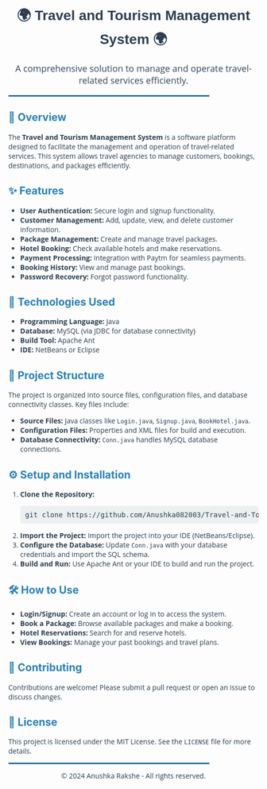 <h1 style="text-align: center; font-family: Arial, sans-serif; color: #2c3e50;">🌍 Travel and Tourism Management System 🌍</h1>

<p style="text-align: center; font-family: 'Open Sans', sans-serif; color: #34495e; font-size: 18px;">
  A comprehensive solution to manage and operate travel-related services efficiently.
</p>

<hr style="border: 1px solid #3498db; width: 80%;">

<h2 style="color: #2980b9;">🚀 Overview</h2>
<p style="font-family: 'Open Sans', sans-serif; color: #2c3e50;">
  The <strong>Travel and Tourism Management System</strong> is a software platform designed to facilitate the management and operation of travel-related services. This system allows travel agencies to manage customers, bookings, destinations, and packages efficiently.
</p>

<h2 style="color: #2980b9;">✨ Features</h2>
<ul style="font-family: 'Open Sans', sans-serif; color: #2c3e50;">
  <li><strong>User Authentication:</strong> Secure login and signup functionality.</li>
  <li><strong>Customer Management:</strong> Add, update, view, and delete customer information.</li>
  <li><strong>Package Management:</strong> Create and manage travel packages.</li>
  <li><strong>Hotel Booking:</strong> Check available hotels and make reservations.</li>
  <li><strong>Payment Processing:</strong> Integration with Paytm for seamless payments.</li>
  <li><strong>Booking History:</strong> View and manage past bookings.</li>
  <li><strong>Password Recovery:</strong> Forgot password functionality.</li>
</ul>

<h2 style="color: #2980b9;">🔧 Technologies Used</h2>
<ul style="font-family: 'Open Sans', sans-serif; color: #2c3e50;">
  <li><strong>Programming Language:</strong> Java</li>
  <li><strong>Database:</strong> MySQL (via JDBC for database connectivity)</li>
  <li><strong>Build Tool:</strong> Apache Ant</li>
  <li><strong>IDE:</strong> NetBeans or Eclipse</li>
</ul>

<h2 style="color: #2980b9;">📂 Project Structure</h2>
<p style="font-family: 'Open Sans', sans-serif; color: #2c3e50;">
  The project is organized into source files, configuration files, and database connectivity classes. Key files include:
</p>
<ul style="font-family: 'Open Sans', sans-serif; color: #2c3e50;">
  <li><strong>Source Files:</strong> Java classes like <code>Login.java</code>, <code>Signup.java</code>, <code>BookHotel.java</code>.</li>
  <li><strong>Configuration Files:</strong> Properties and XML files for build and execution.</li>
  <li><strong>Database Connectivity:</strong> <code>Conn.java</code> handles MySQL database connections.</li>
</ul>

<h2 style="color: #2980b9;">⚙️ Setup and Installation</h2>
<ol style="font-family: 'Open Sans', sans-serif; color: #2c3e50;">
  <li><strong>Clone the Repository:</strong>
    <pre style="background-color: #ecf0f1; padding: 10px; border-radius: 5px;">git clone https://github.com/Anushka082003/Travel-and-Toursim-Management-System.git</pre>
  </li>
  <li><strong>Import the Project:</strong> Import the project into your IDE (NetBeans/Eclipse).</li>
  <li><strong>Configure the Database:</strong> Update <code>Conn.java</code> with your database credentials and import the SQL schema.</li>
  <li><strong>Build and Run:</strong> Use Apache Ant or your IDE to build and run the project.</li>
</ol>

<h2 style="color: #2980b9;">🛠️ How to Use</h2>
<ul style="font-family: 'Open Sans', sans-serif; color: #2c3e50;">
  <li><strong>Login/Signup:</strong> Create an account or log in to access the system.</li>
  <li><strong>Book a Package:</strong> Browse available packages and make a booking.</li>
  <li><strong>Hotel Reservations:</strong> Search for and reserve hotels.</li>
  <li><strong>View Bookings:</strong> Manage your past bookings and travel plans.</li>
</ul>

<h2 style="color: #2980b9;">🤝 Contributing</h2>
<p style="font-family: 'Open Sans', sans-serif; color: #2c3e50;">
  Contributions are welcome! Please submit a pull request or open an issue to discuss changes.
</p>

<h2 style="color: #2980b9;">📜 License</h2>
<p style="font-family: 'Open Sans', sans-serif; color: #2c3e50;">
  This project is licensed under the MIT License. See the <code>LICENSE</code> file for more details.
</p>

<hr style="border: 1px solid #3498db; width: 80%;">

<p style="text-align: center; font-family: 'Open Sans', sans-serif; color: #2c3e50; font-size: 14px;">
  © 2024 Anushka Rakshe - All rights reserved.
</p>



